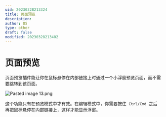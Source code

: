 ```yaml
---
uid: 20230328213324
title: 页面预览
description:
author: OS
type: other
draft: false
modified: 20230328213402
---
```


# 页面预览

页面预览插件能让你在鼠标悬停在内部链接上时通过一个小浮窗预览页面，而不需要跳转到该页面。

![Pasted image 13.png](https://s1.vika.cn/space/2023/03/15/cac8b52c103844eeac8bac76ed1c38f7)

这个功能只有在预览模式中才有效。在编辑模式中，你需要按住  `Ctrl/Cmd`  之后再把鼠标悬停在内部链接上，这样才能显示浮窗。
